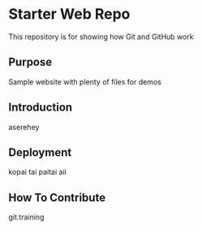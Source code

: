 # Starter Web Repo

This repository is for showing how Git and GitHub work

## Purpose

Sample website with plenty of files for demos

## Introduction

aserehey

## Deployment

kopai tai paitai aii

## How To Contribute

git.training
